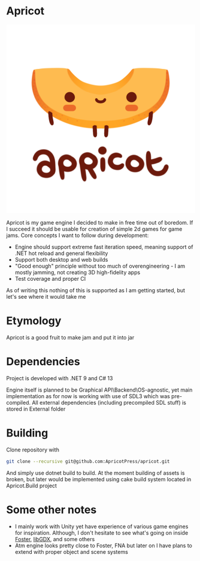 # Apricot

![apricot logo](./logo.png)

Apricot is my game engine I decided to make in free time out of boredom. If I succeed it should be usable for creation
of simple 2d games for game jams. Core concepts I want to follow during development:
- Engine should support extreme fast iteration speed, meaning support of .NET hot reload and general flexibility
- Support both desktop and web builds
- "Good enough" principle without too much of overengineering - I am mostly jamming, not creating 3D high-fidelity apps
- Test coverage and proper CI 

As of writing this nothing of this is supported as I am getting started, but let's see where it would take me

# Etymology
Apricot is a good fruit to make jam and put it into jar

# Dependencies
Project is developed with .NET 9 and C# 13

Engine itself is planned to be Graphical API\Backend\OS-agnostic, yet main implementation as for now is working with use
of SDL3 which was pre-compiled. All external dependencies (including precompiled SDL stuff) is stored in External folder

# Building
Clone repository with 

```bash
git clone --recursive git@github.com:ApricotPress/apricot.git
```

And simply use dotnet build to build. At the moment building of assets is broken, but later would be implemented using 
cake build system located in Apricot.Build project

# Some other notes 
- I mainly work with Unity yet have experience of various game engines for inspiration. Although, I don't hesitate to 
see what's going on inside [Foster](https://github.com/FosterFramework/Foster), [libGDX](https://libgdx.com), and some
others
- Atm engine looks pretty close to Foster, FNA but later on I have plans to extend with proper object and scene systems
